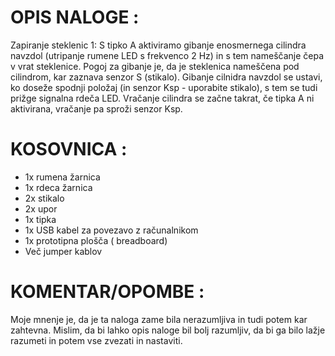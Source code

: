 # OPIS NALOGE :
 Zapiranje steklenic 1: S tipko A aktiviramo gibanje enosmernega cilindra navzdol (utripanje rumene LED s frekvenco 2 Hz) in s tem nameščanje čepa v vrat steklenice. Pogoj za gibanje je, da je steklenica nameščena pod cilindrom, kar zaznava senzor S (stikalo). Gibanje cilnidra navzdol se ustavi, ko doseže spodnji položaj (in senzor Ksp - uporabite stikalo), s tem se tudi prižge signalna rdeča LED. Vračanje cilindra se začne takrat, če tipka A ni aktivirana, vračanje pa sproži senzor Ksp.
# KOSOVNICA : 
- 1x rumena žarnica
- 1x rdeca žarnica
- 2x stikalo
- 2x upor
- 1x tipka
- 1x USB kabel za povezavo z računalnikom
- 1x prototipna plošča ( breadboard)
- Več jumper kablov 
# KOMENTAR/OPOMBE :
Moje mnenje je, da je ta naloga zame bila nerazumljiva in tudi potem kar zahtevna. Mislim, da bi lahko opis naloge bil bolj razumljiv, da bi ga bilo lažje razumeti in potem vse zvezati in nastaviti.
